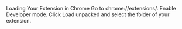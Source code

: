 Loading Your Extension in Chrome
Go to chrome://extensions/.
Enable Developer mode.
Click Load unpacked and select the folder of your extension.